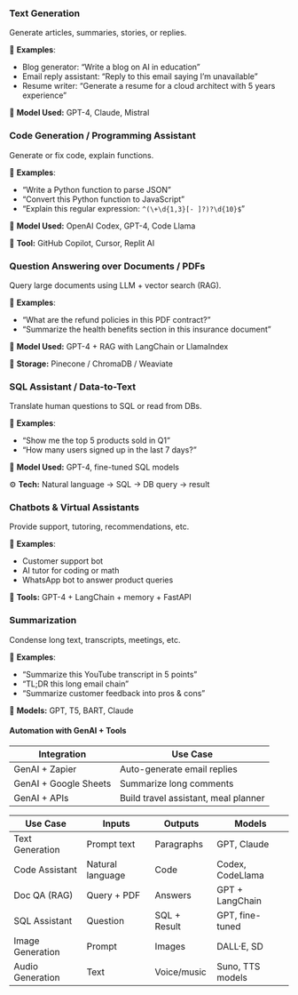 ### **Text Generation**
Generate articles, summaries, stories, or replies.

📌 **Examples**:
- Blog generator: “Write a blog on AI in education”
- Email reply assistant: “Reply to this email saying I’m unavailable”
- Resume writer: “Generate a resume for a cloud architect with 5 years experience”

🧠 **Model Used:** GPT-4, Claude, Mistral

### **Code Generation / Programming Assistant**

Generate or fix code, explain functions.

📌 **Examples**:
- “Write a Python function to parse JSON”
- “Convert this Python function to JavaScript”
- “Explain this regular expression: `^(\+\d{1,3}[- ]?)?\d{10}$`”

🧠 **Model Used:** OpenAI Codex, GPT-4, Code Llama

🧪 **Tool:** GitHub Copilot, Cursor, Replit AI

### **Question Answering over Documents / PDFs**

Query large documents using LLM + vector search (RAG).

📌 **Examples**:
- “What are the refund policies in this PDF contract?”
- “Summarize the health benefits section in this insurance document”

🧠 **Model Used:** GPT-4 + RAG with LangChain or LlamaIndex

📂 **Storage:** Pinecone / ChromaDB / Weaviate

### **SQL Assistant / Data-to-Text**

Translate human questions to SQL or read from DBs.

📌 **Examples**:

- “Show me the top 5 products sold in Q1”
- “How many users signed up in the last 7 days?”

🧠 **Model Used:** GPT-4, fine-tuned SQL models

⚙️ **Tech:** Natural language → SQL → DB query → result

### **Chatbots & Virtual Assistants**

Provide support, tutoring, recommendations, etc.

📌 **Examples**:

- Customer support bot
- AI tutor for coding or math
- WhatsApp bot to answer product queries

🧠 **Tools:** GPT-4 + LangChain + memory + FastAPI

### **Summarization**

Condense long text, transcripts, meetings, etc.

📌 **Examples**:

- “Summarize this YouTube transcript in 5 points”
- “TL;DR this long email chain”
- “Summarize customer feedback into pros & cons”

🧠 **Models:** GPT, T5, BART, Claude

#### Automation with GenAI + Tools
| Integration           | Use Case                             |
| --------------------- | ------------------------------------ |
| GenAI + Zapier        | Auto-generate email replies          |
| GenAI + Google Sheets | Summarize long comments              |
| GenAI + APIs          | Build travel assistant, meal planner |


|Use Case|Inputs|Outputs|Models|
|---|---|---|---|
|Text Generation|Prompt text|Paragraphs|GPT, Claude|
|Code Assistant|Natural language|Code|Codex, CodeLlama|
|Doc QA (RAG)|Query + PDF|Answers|GPT + LangChain|
|SQL Assistant|Question|SQL + Result|GPT, fine-tuned|
|Image Generation|Prompt|Images|DALL·E, SD|
|Audio Generation|Text|Voice/music|Suno, TTS models|